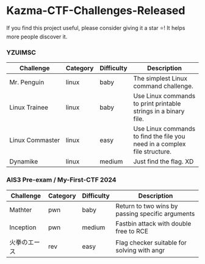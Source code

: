 # Kazma-CTF-Challenges-Released

If you find this project useful, please consider giving it a star ⭐! It helps more people discover it.

### YZUIMSC

| Challenge       | Category | Difficulty | Description                                                 |
| --------------- | -------- | ---------- | ----------------------------------------------------------- |
| Mr.&nbsp;Penguin     | linux    | baby       | The simplest Linux command challenge.                       |
| Linux&nbsp;Trainee   | linux    | baby       | Use Linux commands to print printable strings in a binary file. |
| Linux&nbsp;Commaster | linux    | easy       | Use Linux commands to find the file you need in a complex file structure. |
| Dynamike        | linux    | medium     | Just find the flag. XD                                      |

### AIS3 Pre-exam / My-First-CTF 2024

| Challenge    | Category | Difficulty | Description                                      |
| ------------ | -------- | ---------- | ------------------------------------------------ |
| Mathter      | pwn      | baby       | Return to two wins by passing specific arguments |
| Inception    | pwn      | medium     | Fastbin attack with double free to RCE           |
| 火拳のエース | rev      | easy       | Flag checker suitable for solving with angr          |
